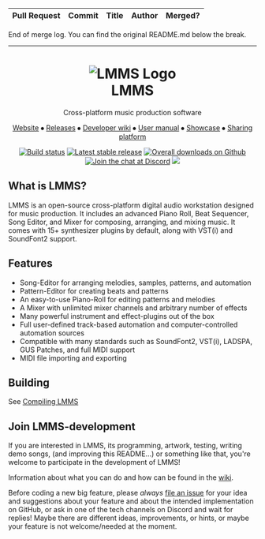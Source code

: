 | Pull Request | Commit | Title | Author | Merged? |
|----|----|----|----|----|


End of merge log. You can find the original README.md below the break.

-----

<div align="center">
	<h1>
	<img src="https://raw.githubusercontent.com/LMMS/artwork/master/Icon%20%26%20Mimetypes/lmms-64x64.svg" alt="LMMS Logo"><br>LMMS
	</h1>
	<p>Cross-platform music production software</p>
	<p>
		<a href="https://lmms.io/">Website</a>
		⦁︎
		<a href="https://github.com/LMMS/lmms/releases">Releases</a>
		⦁︎
		<a href="https://github.com/LMMS/lmms/wiki">Developer wiki</a>
		⦁︎
		<a href="https://lmms.io/documentation">User manual</a>
		⦁︎
		<a href="https://lmms.io/showcase/">Showcase</a>
		⦁︎
		<a href="https://lmms.io/lsp/">Sharing platform</a>
	</p>
	<p>
		<a href="https://github.com/LMMS/lmms/actions/workflows/build.yml"><img src="https://github.com/LMMS/lmms/actions/workflows/build.yml/badge.svg" alt="Build status"></a>
		<a href="https://lmms.io/download"><img src="https://img.shields.io/github/release/LMMS/lmms.svg?maxAge=3600" 	alt="Latest stable release"></a>
		<a href="https://github.com/LMMS/lmms/releases"><img src="https://img.shields.io/github/downloads/LMMS/lmms/total.svg?maxAge=3600" alt="Overall downloads on Github"></a>
		<a href="https://discord.gg/3sc5su7"><img src="https://img.shields.io/badge/chat-on%20discord-7289DA.svg" alt="Join the chat at Discord"></a>
		<a href="https://www.transifex.com/lmms/lmms/"><img src="https://img.shields.io/badge/localise-on_transifex-green.svg"></a>
	</p>
</div>

What is LMMS?
--------------

LMMS is an open-source cross-platform digital audio workstation designed for music production. It includes an advanced Piano Roll, Beat Sequencer, Song Editor, and Mixer for composing, arranging, and mixing music. It comes with 15+ synthesizer plugins by default, along with VST(i) and SoundFont2 support.

Features
---------

* Song-Editor for arranging melodies, samples, patterns, and automation
* Pattern-Editor for creating beats and patterns
* An easy-to-use Piano-Roll for editing patterns and melodies
* A Mixer with unlimited mixer channels and arbitrary number of effects
* Many powerful instrument and effect-plugins out of the box
* Full user-defined track-based automation and computer-controlled automation sources
* Compatible with many standards such as SoundFont2, VST(i), LADSPA, GUS Patches, and full MIDI support
* MIDI file importing and exporting

Building
---------

See [Compiling LMMS](https://github.com/LMMS/lmms/wiki/Compiling)

Join LMMS-development
----------------------

If you are interested in LMMS, its programming, artwork, testing, writing demo songs, (and improving this README...) or something like that, you're welcome to participate in the development of LMMS!

Information about what you can do and how can be found in the [wiki](https://github.com/LMMS/lmms/wiki).

Before coding a new big feature, please _always_ [file an issue](https://github.com/LMMS/lmms/issues/new) for your idea and suggestions about your feature and about the intended implementation on GitHub, or ask in one of the tech channels on Discord and wait for replies! Maybe there are different ideas, improvements, or hints, or maybe your feature is not welcome/needed at the moment.
